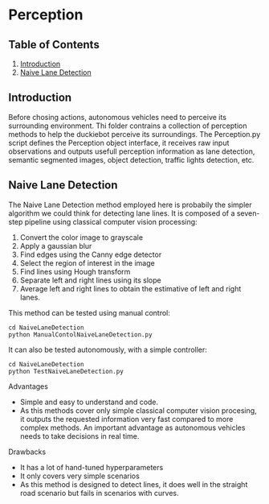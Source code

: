 # Perception

## Table of Contents

1. [Introduction](#Introduction)
2. [Naive Lane Detection](#Naive-Lane-Detection)

## Introduction
Before chosing actions, autonomous vehicles need to perceive its surrounding environment. Thi folder contrains a collection of perception methods to help the duckiebot perceive its surroundings. The Perception.py script defines the Perception object interface, it receives raw input observations and outputs usefull perception information as lane detection, semantic segmented images, object detection, traffic lights detection, etc.


## Naive Lane Detection

The Naive Lane Detection method employed here is probabily the simpler algorithm we could think for detecting lane lines. It is composed of a seven-step pipeline using classical computer vision processing:

1. Convert the color image to grayscale
2. Apply a gaussian blur
3. Find edges using the Canny edge detector
4. Select the region of interest in the image
5. Find lines using Hough transform
6. Separate left and right lines using its slope
7. Average left and right lines to obtain the estimative of left and right lanes.

This method can be tested using manual control:
```
cd NaiveLaneDetection
python ManualContolNaiveLaneDetection.py
```

It can also be tested autonomously, with a simple controller:
```
cd NaiveLaneDetection
python TestNaiveLaneDetection.py
```

Advantages
* Simple and easy to understand and code.
* As this methods cover only simple classical computer vision procesing, it outputs the requested information very fast compared to more complex methods. An important advantage as autonomous vehicles needs to take decisions in real time.

Drawbacks
* It has a lot of hand-tuned hyperparameters
* It only covers very simple scenarios
* As this method is designed to detect lines, it does well in the straight road scenario but fails in scenarios with curves. 